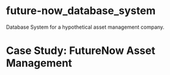 # future-now_database_system
Database System for a hypothetical asset management company.


# Case Study: FutureNow Asset Management
